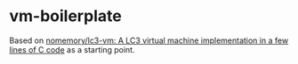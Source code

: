 vm-boilerplate
==============
Based on [nomemory/lc3-vm: A LC3 virtual machine implementation in a few lines of C code](https://github.com/nomemory/lc3-vm) as a starting point.
